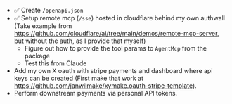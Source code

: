 - ✅ Create `/openapi.json`
- ✅ Setup remote mcp (`/sse`) hosted in cloudflare behind my own authwall (Take example from https://github.com/cloudflare/ai/tree/main/demos/remote-mcp-server, but without the auth, as I provide that myself)
  - Figure out how to provide the tool params to `AgentMcp` from the package
  - Test this from Claude
- Add my own X oauth with stripe payments and dashboard where api keys can be created (First make that work at https://github.com/janwilmake/xymake.oauth-stripe-template).
- Perform downstream payments via personal API tokens.
